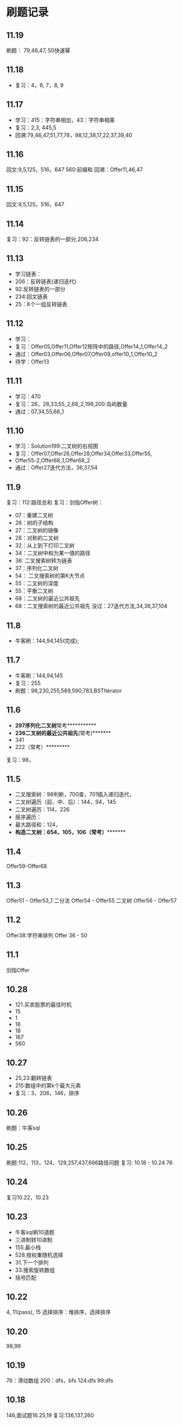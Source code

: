# 刷题记录 
## 11.19
刷题：
79,46,47, 
50快速幂 
## 11.18
- 复习：4，6, 7，8, 9
## 11.17
- 学习：415：字符串相加，43：字符串相乘
- 复习：2,3, 445,5 
- 回溯:79,46,47,51,77,78，98,12,38,17,22,37,39,40

## 11.16
回文:9,5,125，516，647
560:前缀和
回溯：Offer11,46,47
## 11.15
回文:9,5,125，516，647

## 11.14
复习：92：反转链表的一部分,206,234
## 11.13
- 学习链表：
- 206：反转链表(递归迭代)
- 92:反转链表的一部分
- 234:回文链表
- 25：K个一组反转链表
## 11.12
- 学习：
- 复习：Offer05,Offer11,Offer12矩阵中的路径,Offer14_1,Offer14_2
- 通过：Offer03,Offer06,Offer07,Offer09,offer10_1,Offer10_2
- 待学：Offer13

## 11.11
- 学习：470
- 复习：26，28,33,55_2,68_2,199,200:岛屿数量
- 通过：07,34,55,68_1
## 11.10
- 学习：Solution199:二叉树的右视图
- 复习：Offer07,Offer26,Offer28,Offer34,Offer33,Offer55,
- Offer55-2,Offer68_1,Offer68_2
- 通过：Offer27迭代方法，36,37,54

## 11.9
复习：112:路径总和
复习：剑指Offer树：
- 07：重建二叉树
- 26：树的子结构
- 27：二叉树的镜像
- 28：对称的二叉树
- 32：从上到下打印二叉树
- 34：二叉树中和为某一值的路径
- 36: 二叉搜索树转为链表
- 37：序列化二叉树
- 54： 二叉搜索树的第K大节点
- 55：二叉树的深度
- 55：平衡二叉树
- 68：二叉树的最近公共祖先
- 68：二叉搜索树的最近公共祖先
没过：27迭代方法,34,36,37,104

## 11.8
- 牛客刷：144,94,145(完成);

## 11.7
- 牛客刷：144,94,145
- 复习：255
- 刷题：98,230,255,589,590,783,BSTIterator

## 11.6
- **297序列化二叉树**常考***********
- **236二叉树的最近公共祖先**(常考)*******
- 341
- 222（常考）*********

复习：98，

## 11.5
- 二叉搜索树：98判断，700查，701插入递归迭代，
- 二叉树遍历（前、中、后）：144，94，145
- 二叉树遍历：114，226
- 层序遍历：
- 最大路径和：124，
- **构造二叉树：654，105，106（常考）*********

## 11.4
Offer59-Offer68 

## 11.3
Offer51 - Offer53_1 二分法
Offer54 - Offer55 二叉树
Offer56 - Offer57

## 11.2
Offer38:字符串排列
Offer 36 - 50
## 11.1
剑指Offer
 
## 10.28
- 121.买卖股票的最佳时机
- 15
- 1
- 16
- 18
- 167
- 560


## 10.27
- 25,23:翻转链表
- 215:数组中的第k个最大元素
- 复习：3，206，146，排序

## 10.26
刷题：牛客sql

## 10.25
刷题:112，113，124，129,257,437,666路径问题
复习: 10.18 - 10.24
76

## 10.24
复习10.22，10.23

## 10.23
- 牛客sql刷10道题
- 三进制转10进制
- 155.最小栈
- 528.按权重随机选择
- 31.下一个排列
- 33.搜索旋转数组
- 括号匹配

## 10.22
4,
11(pass),
15
选择排序：堆排序，选择排序

## 10.20
98,99
## 10.19
76：滑动数组
200：dfs，bfs
124:dfs
99:dfs
## 10.18
146,面试题16.25,19
复习:136,137,260